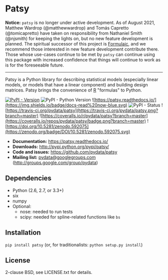 # Patsy

**Notice:** `patsy` is no longer under active development. As of August 2021,
Matthew Wardrop (@matthewwardrop) and Tomás Capretto (@tomicapretto) have taken
on responsibility from Nathaniel Smith (@njsmith) for keeping the lights on, but
no new feature development is planned. The spiritual successor of this project
is [Formulaic](https://github.com/matthewwardrop/formulaic), and we
recommend those interested in new feature development contribute there. Those
whose use-cases continue to be met by `patsy` can continue using this package
with increased confidence that things will continue to work as is for the
foreseeable future.

---

Patsy is a Python library for describing statistical models
(especially linear models, or models that have a linear component) and
building design matrices. Patsy brings the convenience of [R](http://www.r-project.org/) "formulas" to Python.

[![PyPI - Version](https://img.shields.io/pypi/v/patsy.svg)](https://pypi.org/project/spec-classes/)
![PyPI - Python Version](https://img.shields.io/pypi/pyversions/patsy.svg)
![https://patsy.readthedocs.io/](https://img.shields.io/badge/docs-read%20now-blue.svg)
![PyPI - Status](https://img.shields.io/pypi/status/patsy.svg)
![https://travis-ci.org/pydata/patsy](https://travis-ci.org/pydata/patsy.png?branch=master)
![https://coveralls.io/r/pydata/patsy?branch=master](https://coveralls.io/repos/pydata/patsy/badge.png?branch=master)
![https://doi.org/10.5281/zenodo.592075](https://zenodo.org/badge/DOI/10.5281/zenodo.592075.svg)

- **Documentation:** <https://patsy.readthedocs.io/>
- **Downloads:** <http://pypi.python.org/pypi/patsy/>
- **Code and issues:** <https://github.com/pydata/patsy>
- **Mailing list:** <pydata@googlegroups.com> (<http://groups.google.com/group/pydata>)


## Dependencies

  * Python (2.6, 2.7, or 3.3+)
  * six
  * numpy
  * Optional:
    * nose: needed to run tests
    * scipy: needed for spline-related functions like ``bs``

## Installation
  ``pip install patsy`` (or, for traditionalists: ``python setup.py install``)

## License

2-clause BSD, see LICENSE.txt for details.
